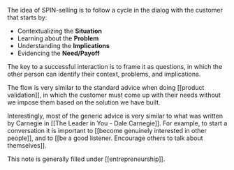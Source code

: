 The idea of SPIN-selling is to follow a cycle in the dialog with the customer that starts by: 

- Contextualizing the **Situation**
- Learning about the **Problem**
- Understanding the **Implications**
- Evidencing the **Need/Payoff**

The key to a successful interaction is to frame it as questions, in which the other person can identify their context, problems, and implications. 

The flow is very similar to the standard advice when doing [[product validation]], in which the customer must come up with their needs without we impose them based on the solution we have built. 

Interestingly, most of the generic advice is very similar to what was written by Carnegie in [[The Leader in You - Dale Carnegie]]. For example, to start a conversation it is important to [[become genuinely interested in other people]], and to [[be a good listener. Encourage others to talk about themselves]]. 

This note is generally filled under [[entrepreneurship]]. 